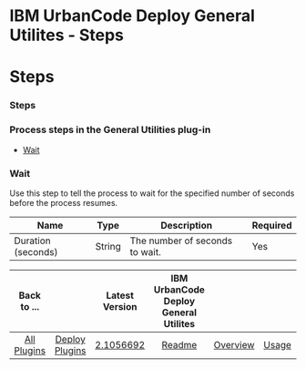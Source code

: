 
IBM UrbanCode Deploy General Utilites - Steps
=============================================

# Steps



### Steps




 



### Process steps in the General Utilities plug-in


* [Wait](#wait)




### Wait


Use this step to tell the process to wait for the specified number of seconds before the process resumes.




| Name | Type | Description | Required |
| --- | --- | --- | --- |
| Duration (seconds) | String | The number of seconds to wait. | Yes |





|Back to ...||Latest Version|IBM UrbanCode Deploy General Utilites ||||
| :---: | :---: | :---: | :---: | :---: | :---: | :---: |
|[All Plugins](../../index.md)|[Deploy Plugins](../README.md)|[2.1056692](https://raw.githubusercontent.com/UrbanCode/IBM-UCD-PLUGINS/main/files/general-utilities/general-utilities-2.1056692.zip)|[Readme](README.md)|[Overview](overview.md)|[Usage](usage.md)|[Downloads](downloads.md)|
